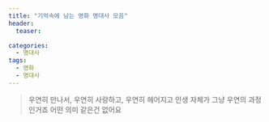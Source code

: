 ```yaml
---
title: "기억속에 남는 영화 명대사 모음"
header: 
  teaser:

categories:
  - 명대사
tags: 
  - 영화
  - 명대사
---
```


> 우연히 만나서, 
> 우연히 사랑하고, 
> 우연히 헤어지고 인생 자체가 그냥 우연의 과정인거죠 어떤 의미 같은건 없어요

